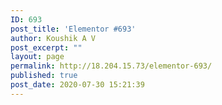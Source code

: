 ```yaml
---
ID: 693
post_title: 'Elementor #693'
author: Koushik A V
post_excerpt: ""
layout: page
permalink: http://18.204.15.73/elementor-693/
published: true
post_date: 2020-07-30 15:21:39
---
```

<img src="http://18.204.15.73/wp-content/plugins/elementor/assets/images/placeholder.png" title="" alt="" />
